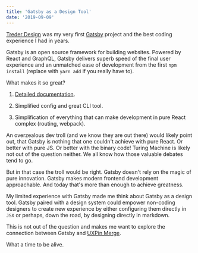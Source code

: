 ```yaml
---
title: 'Gatsby as a Design Tool'
date: '2019-09-09'
---
```


[Treder Design](http://treder.design) was my very first [Gatsby](https://www.gatsbyjs.org) project and the best coding experience I had in years.

Gatsby is an open source framework for building websites. Powered by React and GraphQL, Gatsby delivers superb speed of the final user experience and an unmatched ease of development from the first `npm install` (replace with `yarn add` if you really have to).

What makes it so great? 
1. [Detailed documentation](https://www.gatsbyjs.org/docs/).

2. Simplified config and great CLI tool.

3. Simplification of everything that can make development in pure React complex (routing, webpack).

An overzealous dev troll (and we know they are out there) would likely point out, that Gatsby is nothing that one couldn't achieve with pure React. Or better with pure JS. Or better with the binary code! Turing Machine is likely not out of the question neither. We all know how those valuable debates tend to go.

But in that case the troll would be right. Gatsby doesn't rely on the magic of pure innovation. Gatsby makes modern frontend development approachable. And today that's more than enough to achieve greatness.

My limited experience with Gatsby made me think about Gatsby as a design tool. Gatsby paired with a design system could empower non-coding designers to create new experience by either configuring them directly in `JSX` or perhaps, down the road, by designing directly in markdown.

This is not out of the question and makes me want to explore the connection between Gatsby and [UXPin Merge](https://www.uxpin.com/merge).

What a time to be alive.

